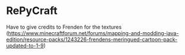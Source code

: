 # RePyCraft

Have to give credits to Frenden for the textures (https://www.minecraftforum.net/forums/mapping-and-modding-java-edition/resource-packs/1243226-frendens-meringued-cartoon-pack-updated-to-1-9)